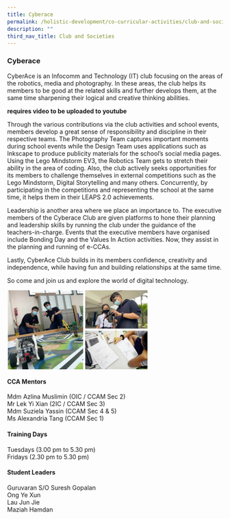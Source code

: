 ```yaml
---
title: Cyberace
permalink: /holistic-development/co-curricular-activities/club-and-societies/cyberace/
description: ""
third_nav_title: Club and Societies
---
```

### **Cyberace**
CyberAce is an Infocomm and Technology (IT) club focusing on the areas of the robotics, media and photography. In these areas, the club helps its members to be good at the related skills and further develops them, at the same time sharpening their logical and creative thinking abilities.

**requires video to be uploaded to youtube**

Through the various contributions via the club activities and school events, members develop a great sense of responsibility and discipline in their respective teams. The Photography Team captures important moments during school events while the Design Team uses applications such as Inkscape to produce publicity materials for the school’s social media pages. Using the Lego Mindstorm EV3, the Robotics Team gets to stretch their ability in the area of coding. Also, the club actively seeks opportunities for its members to challenge themselves in external competitions such as the Lego Mindstorm, Digital Storytelling and many others. Concurrently, by participating in the competitions and representing the school at the same time, it helps them in their LEAPS 2.0 achievements.

Leadership is another area where we place an importance to. The executive members of the Cyberace Club are given platforms to hone their planning and leadership skills by running the club under the guidance of the teachers-in-charge. Events that the executive members have organised include Bonding Day and the Values In Action activities. Now, they assist in the planning and running of e-CCAs.

Lastly, CyberAce Club builds in its members confidence, creativity and independence, while having fun and building relationships at the same time.

So come and join us and explore the world of digital technology.

<img src="/images/cyberace.jpg" style="width:65%" align=left>

<br clear="left">

#### **CCA Mentors**
Mdm Azlina Muslimin (OIC / CCAM Sec 2)<br>
Mr Lek Yi Xian (2IC / CCAM Sec 3)<br>
Mdm Suziela Yassin (CCAM Sec 4 & 5)<br>
Ms Alexandria Tang (CCAM Sec 1)

#### **Training Days**
Tuesdays (3.00 pm to 5.30 pm)<br>
Fridays (2.30 pm to 5.30 pm)

#### **Student Leaders**
Guruvaran S/O Suresh Gopalan<br>
Ong Ye Xun<br>
Lau Jun Jie<br>
Maziah Hamdan